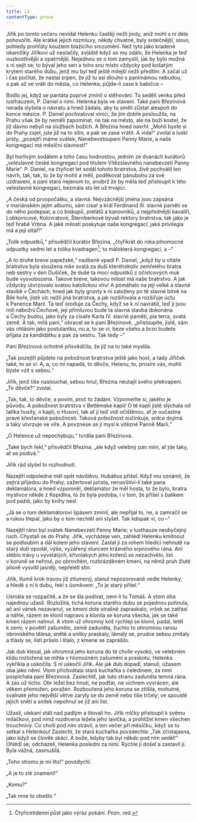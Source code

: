 ```yaml
---
title: LI
contentType: prose
---
```


<section>

Jiřík po tomto večeru nevídal Helenku častěji nežli jindy, aniž mohl s ní déle pohovořiti. Ale krátké jejich rozmluvy, někdy chvatné, byly srdečnější, slovo, pohledy prohřáty kouzlem blažícího srozumění. Než tyto jako kradené okamžiky Jiříkovi už nestačily, zvláště když se mu zdálo, že Helenka je teď ouzkostlivější a opatrnější. Nejednou se o tom zamyslil, jak by bylo možná s ní sejít se; to býval jeho sen a toho snu místo vždycky pod košatým krytem starého dubu, jenž mu byl teď ještě milejší nežli předtím. A začal už i čas počítat, že nastal srpen, že již tu asi dlouho s panímámou nebudou, a pak až se vrátí do města, co Helenka, půjde-li zase k babičce –

Bodlo jej, když se pantáta poprvé zmínil o stěhování. To seděli venku před lusthauzem, P. Daniel s nimi. Helenka byla ve stavení. Také paní Březinová nerada slyšela o návratu a hned žádala, aby tu směli zůstat alespoň do konce měsíce. P. Daniel pochvaloval vinici, že jim dobře posloužila, na Prahu však že by neměli zapomínat, ne tak na město, ale na boží kostel, že již dávno nebyli na službách božích. A Březina hned navrhl: „Mohli byste si do Prahy zajet, jste již na to silni, a pak se zase vrátit. A vida!“ zvolal a luskl prsty, „pozejtří máme svátek, Nanebevstoupení Panny Marie, a naše kongregací má měsíční slavnost!“

Byl horlivým sodálem a toho času hodnostou, jedním ze dvanácti kurátorů „veleslavné české kongregací pod titulem Vítězslavného nanebevzetí Panny Marie“. P. Daniel, na čtyřicet let sodál tohoto bratrstva, živě pochválil ten návrh, tak, tak, to že by mohli a měli, poděkovat pánubohu za své uzdravení, a paní stará nejenom to, anobrž že by měla teď přistoupit k této veleslavné kongregací, bezmála sto let už trvající.

„A česká od prvopočátku, a slavná. Nejvzácnější jména jsou zapsána v mariánském jejím albumu, sám císař a král Ferdinand III. slavné paměti se do něho podepsal, a co biskupů, prelátů a kanovníků, a nejpřednější kavalíři, Lobkovicové, Kolovratové, Šternberkové bývali rektory bratrstva, tak jako je teď hrabě Vrbna. A jaké milosti poskytuje naše kongregací, jaká privilegia má a její oltář!“

„Tolik odpustků,“ přisvědčil kurátor Březina, „čtyřikrát do roka plnomocné odpustky sedmi let a tolika kvadragen[^60]; to málokterá kongregací, a –“

„A to druhé breve papežské,“ nadšeně vpadl P. Daniel, „když by u oltáře bratrstva byla sloužena mše svatá za duši kteréhokoliv zemřelého bratra neb sestry v den Dušiček, že duše ta mocí odpustků z očistcových muk bude vysvobozena. Takové breve, takovou milost má naše bratrstvo. A jak vždycky utvrzovalo svatou katolickou víru! A pomáhalo na její velké a slavné stavbě v Čechách, hned jak byly grunty k ní založeny po té slavné bitvě na Bílé hoře, jistě víc nežli jiná bratrstva, a jak rozšiřovala a rozšiřuje úctu k Panence Marii. Ta teď oroduje za Čechy, když se k ní navrátili, teď jí jsou milí nábožní Čechové, její přímluvou bude ta slavná stavba dokonána a Čechy budou, jako byly za císaře Karla IV. slavné paměti, pia terra, svatá země. A tak, milá paní,“ obracel se k paní Březinové, „přistoupíte, jistě, sám vás ohlásím jako postulantku, nu a, to se ví, beze všeho a brzo budete přijata za kandidátku a pak za sestru. Tak tedy –“

Paní Březinová ochotně přisvědčila, že již na to také myslila.

„Tak pozejtří půjdete na pobožnost bratrstva ještě jako host, a tady Jiříček také, to se ví. A, a, co mi napadá, to děvče, Helenu, to, prosím vás, mohli byste vzít s sebou.“

Jiřík, jenž tiše naslouchal, sebou hnul, Březina neutajil svého překvapení. „To děvče?“ zvolal.

„Tak, tak, to děvče, a povím, proč to žádám. Vzpomeňte si, jakého je původu. A pobožnost bratrstva v Betlémské kapli! O té kapli jistě slýchala od tatíka husity, o kapli, o Husovi, tak ať ji teď vidí očištěnou, ať je oučastna pravé křesťanské pobožnosti. Taková pobožnost oučinkuje, srdce dojímá a taky utvrzuje ve víře. A povznese se jí mysl k vítězné Panně Marii.“

„O Helence už nepochybuju,“ tvrdila paní Březinová.

„Také bych řekl,“ přisvědčil Březina, „ale když velebný pán míní, ať jde taky, ať se podívá.“

Jiřík rád slyšel to rozhodnutí.

Nazejtří odpoledne měl opět návštěvu. Hubátius přišel. Když mu oznámil, že zejtra přijedou do Prahy, zažertoval jurista, nenavštíví-li také pana deklamátora, a hned vzpomněl, deklamátor že měl hosta, to že bylo, bratra myslivce někde z Kopidlna, to že byla podoba, i v tom, že přišel s balíkem pod paždí, jako by knihy nesl.

„Já se o tom deklamátorovi špásem zmínil, ale nepřijal to, ne, a zamračil se a rukou třepal, jako by o tom nechtěl ani slyšet. Tak kdopak ví, co –“

Nazejtří ráno byl svátek Nanebevzetí Panny Marie; v lusthauze neobyčejný ruch. Chystali se do Prahy. Jiřík, vycházeje ven, zahlédl Helenku kmitnout se podloubím a dál kolem jeho stavení. Zastal ji za rohem hledící nehnutě na starý dub opodál, výše, vyzářený sluncem krásného srpnového rána. Ani stéblo trávy u vyvstálých, křivolakých jeho kořenů se nezachvělo, list v koruně se nehnul, po obrovitém, rozbrázděném kmeni, na němž pruh žluté plísně vysvítil jasněji, nepřelétl stín.

Jiřík, tlumě krok travou již ztlumený, stanul nepozorovaně vedle Helenky, a hledě s ní k dubu, řekl s úsměvem: „To je starý přítel.“

Usmála se rozpačitě, a že se šla podívat, není-li tu Tomáš. A vtom oba najednou užasli. Rozložitá, tichá koruna starého dubu se pojednou pohnula, ač ani vánek nezavanul, ve kmeni dole strašně zapraskalo, vršek se zatřásl a náhle, rázem se klonil napravo a klonila se koruna všecka, jak se také kmen rázem nahnul. A vtom už ohromný koš rychleji se klonil, padal, letěl k zemi; v povětří zašumělo, země zaduněla, žuchlo to ohromnou ranou obrovského tělesa, snětě a snítky praskaly, lámaly se, prudce sebou zmítaly a třásly se, listí pršelo i lítalo, z kmene se zaprášilo.

Jak dub klesal, jak ohromná jeho koruna do té chvíle vysoko, ve velebném klidu rozložená se mihla v hlomozném zašumění a praskotu, Helenka vykřikla a uskočila. S ní uskočil Jiřík. Ale jak dub dopadl, stanuli, úžasem oba jako němí. Vtom přichvátala stará kuchařka s čeledínem, za nimi pospíchala paní Březinová. Zaslechliť, jak tuto stranu zaduněla temná rána. A zas už ticho. Obr ležel bez hnutí, ne podťat, ne vichrem vyvrácen, ale věkem přemožen, poražen. Rozbouřená jeho koruna se ztišila, mohutné, svalnaté jeho největší větve zaryly se do země nebo tiše trčely; ve spoustě jejich snětí a snítek nepohnul se již ani list.

Užaslí, ulekaní stáli nad padlým a litovali ho. Jiřík mlčky přistoupil k svému miláčkovi, pod nímž rozdrcena ležela jeho lavička, a prohlížel kmen všechen trouchnivý. Co chvílí pod ním strávil, a ten večer při měsíčku, když se tu setkal s Helenkou! Zaslechl, že stará kuchařka povzdechla: „Tak zčistajasna, jako když se člověk skácí. A bože, kdyby tak byl někdo pod ním seděl!“ Ohlédl se; odcházeli, Helenka poslední za nimi. Rychle jí došel a zastavil ji. Byla vážná, zasmušilá.

„Toho stromu je mi líto!“ povzdychl.

„A je to zlé znamení!“

„Komu?“

„Tak mne to obešlo.“

[^60]: Čtyřicetidenní půst jako výraz pokání. Pozn. red.

</section>

